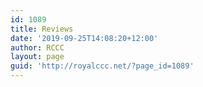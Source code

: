 ```yaml
---
id: 1089
title: Reviews
date: '2019-09-25T14:08:20+12:00'
author: RCCC
layout: page
guid: 'http://royalccc.net/?page_id=1089'
---
```


